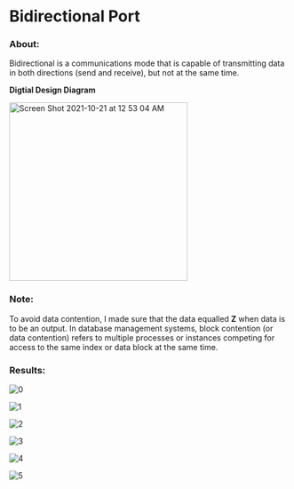 # Bidirectional Port

### About:

Bidirectional is a communications mode that is capable of transmitting data in both directions (send and receive), but not at the same time.

**Digtial Design Diagram**

<img width="321" alt="Screen Shot 2021-10-21 at 12 53 04 AM" src="https://user-images.githubusercontent.com/89553126/138219463-1ed53d37-0c29-4532-9049-e213202ff03a.png">

### Note:

To avoid data contention, I made sure that the data equalled **Z** when data is to be an output. In database management systems, block contention (or data contention) refers to multiple processes or instances competing for access to the same index or data block at the same time.

### Results:

![0](https://user-images.githubusercontent.com/89553126/138342475-d8fb0988-fc97-45d8-a73c-cdf2384f0a88.png)

![1](https://user-images.githubusercontent.com/89553126/138342485-d133533a-30dc-47b9-bd9e-a21c44ba5409.png)

![2](https://user-images.githubusercontent.com/89553126/138342494-dbf1244b-76e7-4636-adad-2bb56c3a1319.png)

![3](https://user-images.githubusercontent.com/89553126/138342500-02caf291-5bae-4e57-970a-d0c948bf09b7.png)

![4](https://user-images.githubusercontent.com/89553126/138342508-65b80292-0d76-4564-be36-5ebe7201577a.png)

![5](https://user-images.githubusercontent.com/89553126/138342517-5a9bdec3-e9ba-4a35-b025-53515b7e5717.png)
